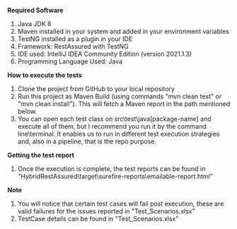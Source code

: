 **Required Software**
1. Java JDK 8
2. Maven installed in your system and added in your environment variables
3. TestNG installed as a plugin in your IDE
4. Framework: RestAssured with TestNG
5. IDE used: IntelliJ IDEA Community Edition (version 2021.1.3)
6. Programming Language Used: Java

**How to execute the tests**
1. Clone the project from GitHub to your local repository
2. Run this project as Maven Build (using commands "mvn clean test" or "mvn clean install"). This will fetch a Maven report in the path mentioned below.
3. You can open each test class on src\test\java\[package-name] and execute all of them, but I recommend you run it by the command line\terminal. It enables us to run in different test execution strategies and, also in a pipeline, that is the repo purpose.

**Getting the test report**
1. Once the execution is complete, the test reports can be found in "HybridRestAssured\target\surefire-reports\emailable-report.html"

**Note**
1. You will notice that certain test cases will fail post execution, these are valid failures for the issues reported in "Test_Scenarios.xlsx"
2. TestCase details can be found in "Test_Scenarios.xlsx"